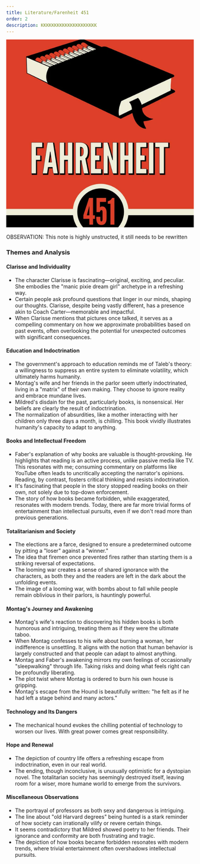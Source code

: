 ```yaml
---
title: Literature/Farenheit 451
order: 2
description: KKKKKKKKKKKKKKKKKKKKK
---
```



![alt text](image.png)


OBSERVATION: This note is highly unstructed, it still needs to be rewritten
### Themes and Analysis

#### Clarisse and Individuality
- The character Clarisse is fascinating—original, exciting, and peculiar. She embodies the "manic pixie dream girl" archetype in a refreshing way.
- Certain people ask profound questions that linger in our minds, shaping our thoughts. Clarisse, despite being vastly different, has a presence akin to Coach Carter—memorable and impactful.
- When Clarisse mentions that pictures once talked, it serves as a compelling commentary on how we approximate probabilities based on past events, often overlooking the potential for unexpected outcomes with significant consequences.

#### Education and Indoctrination
- The government's approach to education reminds me of Taleb's theory: a willingness to suppress an entire system to eliminate volatility, which ultimately harms humanity.
- Montag's wife and her friends in the parlor seem utterly indoctrinated, living in a "matrix" of their own making. They choose to ignore reality and embrace mundane lives.
- Mildred's disdain for the past, particularly books, is nonsensical. Her beliefs are clearly the result of indoctrination.
- The normalization of absurdities, like a mother interacting with her children only three days a month, is chilling. This book vividly illustrates humanity's capacity to adapt to anything.

#### Books and Intellectual Freedom
- Faber's explanation of why books are valuable is thought-provoking. He highlights that reading is an active process, unlike passive media like TV. This resonates with me; consuming commentary on platforms like YouTube often leads to uncritically accepting the narrator's opinions. Reading, by contrast, fosters critical thinking and resists indoctrination.
- It's fascinating that people in the story stopped reading books on their own, not solely due to top-down enforcement.
- The story of how books became forbidden, while exaggerated, resonates with modern trends. Today, there are far more trivial forms of entertainment than intellectual pursuits, even if we don't read more than previous generations.

#### Totalitarianism and Society
- The elections are a farce, designed to ensure a predetermined outcome by pitting a "loser" against a "winner."
- The idea that firemen once prevented fires rather than starting them is a striking reversal of expectations.
- The looming war creates a sense of shared ignorance with the characters, as both they and the readers are left in the dark about the unfolding events.
- The image of a looming war, with bombs about to fall while people remain oblivious in their parlors, is hauntingly powerful.

#### Montag's Journey and Awakening
- Montag's wife's reaction to discovering his hidden books is both humorous and intriguing, treating them as if they were the ultimate taboo.
- When Montag confesses to his wife about burning a woman, her indifference is unsettling. It aligns with the notion that human behavior is largely constructed and that people can adapt to almost anything.
- Montag and Faber's awakening mirrors my own feelings of occasionally "sleepwalking" through life. Taking risks and doing what feels right can be profoundly liberating.
- The plot twist where Montag is ordered to burn his own house is gripping.
- Montag's escape from the Hound is beautifully written: "he felt as if he had left a stage behind and many actors."

#### Technology and Its Dangers
- The mechanical hound evokes the chilling potential of technology to worsen our lives. With great power comes great responsibility.

#### Hope and Renewal
- The depiction of country life offers a refreshing escape from indoctrination, even in our real world.
- The ending, though inconclusive, is unusually optimistic for a dystopian novel. The totalitarian society has seemingly destroyed itself, leaving room for a wiser, more humane world to emerge from the survivors.

#### Miscellaneous Observations
- The portrayal of professors as both sexy and dangerous is intriguing.
- The line about "old Harvard degrees" being hunted is a stark reminder of how society can irrationally vilify or revere certain things.
- It seems contradictory that Mildred showed poetry to her friends. Their ignorance and conformity are both frustrating and tragic.
- The depiction of how books became forbidden resonates with modern trends, where trivial entertainment often overshadows intellectual pursuits.

